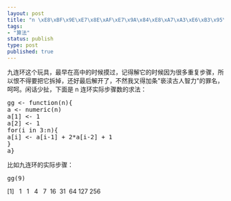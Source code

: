 ```yaml
--- 
layout: post
title: "n \xE8\xBF\x9E\xE7\x8E\xAF\xE7\x9A\x84\xE8\xA7\xA3\xE6\xB3\x95\xE4\xB8\x8E\xE5\xAE\x9E\xE9\x99\x85\xE6\xAD\xA5\xE9\xAA\xA4\xE6\x95\xB0"
tags: 
- "算法"
status: publish
type: post
published: true
---
```

九连环这个玩具，最早在高中的时候摸过，记得解它的时候因为很多重复步骤，所以恨不得要把它拆掉，还好最后解开了，不然我又得加条"亵渎古人智力"的罪名，呵呵。闲话少扯，下面是 n 连环实际步骤数的求法：
<pre lang='rsplus'>
gg <- function(n){
a <- numeric(n)
a[1] <- 1
a[2] <- 1
for(i in 3:n){
a[i] <- a[i-1] + 2*a[i-2] + 1
}
a}
</pre>

比如九连环的实际步骤：
<pre lang='rsplus'>
gg(9)
</pre>
[1]   1   1   4   7  16  31  64 127 256
